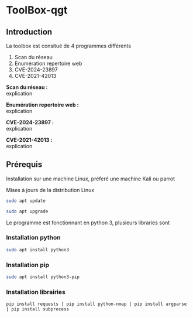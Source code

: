 # ToolBox-qgt
## Introduction 
La toolbox est consitué de 4 programmes différents 
<ol>
  <li>Scan du réseau</li>
  <li>Enumération repertoire web </li>
  <li>CVE-2024-23897</li>
  <li>CVE-2021-42013 </li>
</ol>

<strong>Scan du réseau : </strong> <br> explication

<strong>Enumération repertoire web : </strong> <br> explication

<strong>CVE-2024-23897 : </strong> <br> explication

<strong>CVE-2021-42013 : </strong> <br>explication 

## Prérequis
Installation sur une machine Linux, préferé une machine Kali ou parrot

Mises à jours de la distribution Linux 

  ```bash
sudo apt update
```

```bash
sudo apt upgrade
```

Le programme est fonctionnant en python 3, plusieurs libraries sont 



### Installation python 

```bash
sudo apt install python3
```
### Installation pip 

```bash
sudo apt install python3-pip
```

### Installation librairies 

```pip
pip install requests | pip install python-nmap | pip install argparse | pip install subprocess

```


